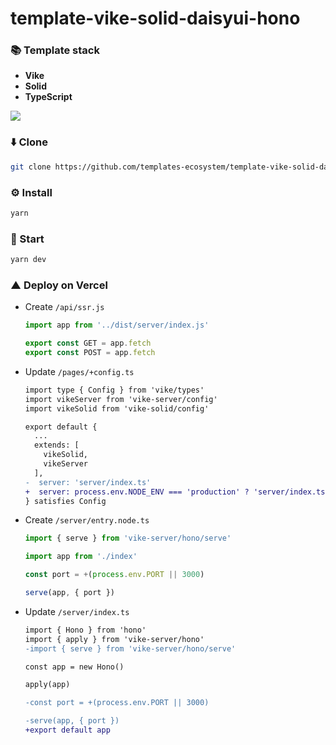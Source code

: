 # template-vike-solid-daisyui-hono

### 📚 Template stack
- **Vike**
- **Solid**
- **TypeScript**

<a href="https://github.com/tandpfun/skill-icons">
  <img align="center" src="https://skills-icons.vercel.app/api/icons?i=vike,solid,ts" />
</a>

### ⬇️ Clone
```sh
git clone https://github.com/templates-ecosystem/template-vike-solid-daisyui-hono.git
```

### ⚙️ Install
```sh
yarn
```

### 🚀 Start
```sh
yarn dev
```

### ▲ Deploy on Vercel
- Create `/api/ssr.js`
  ```ts
  import app from '../dist/server/index.js'

  export const GET = app.fetch
  export const POST = app.fetch
  ```

- Update `/pages/+config.ts`
  ```diff
  import type { Config } from 'vike/types'
  import vikeServer from 'vike-server/config'
  import vikeSolid from 'vike-solid/config'

  export default {
    ...
    extends: [
      vikeSolid,
      vikeServer
    ],
  -  server: 'server/index.ts'
  +  server: process.env.NODE_ENV === 'production' ? 'server/index.ts' : 'server/entry.node.ts'
  } satisfies Config
  ```

- Create `/server/entry.node.ts`
  ```ts
  import { serve } from 'vike-server/hono/serve'

  import app from './index'

  const port = +(process.env.PORT || 3000)

  serve(app, { port })
  ```

- Update `/server/index.ts`
  ```diff
  import { Hono } from 'hono'
  import { apply } from 'vike-server/hono'
  -import { serve } from 'vike-server/hono/serve'

  const app = new Hono()

  apply(app)

  -const port = +(process.env.PORT || 3000)

  -serve(app, { port })
  +export default app
  ```
